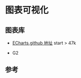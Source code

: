 # 图表可视化

## 图表库

- [ECharts](https://echarts.apache.org/zh/index.html),[github 地址](https://github.com/apache/echarts) start > 47k

- G2

## 参考
